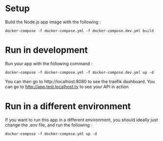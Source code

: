 # Setup
Build the Node.js app image with the following :

```
docker-compose -f docker-compose.yml -f docker-compose.dev.yml build
```

# Run in development
Run your app with the following command :
```
docker-compose -f docker-compose.yml -f docker-compose.dev.yml up -d
```

You can then go to http://localhost:8080 to see the traefik dashboard.
You can go to http://app.test.localhost.tv to see your API in action

# Run in a different environment

If you want to run this app in a different environment, you should ideally just change the .env file, and run the following :
```
docker-compose -f docker-compose.yml up -d
```